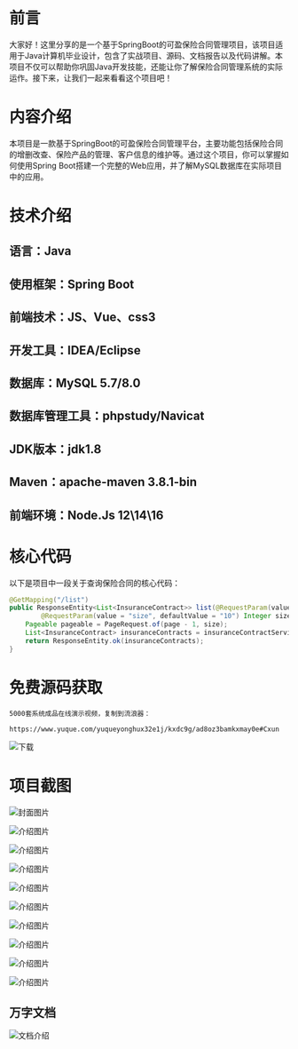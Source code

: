 # 前言

大家好！这里分享的是一个基于SpringBoot的可盈保险合同管理项目，该项目适用于Java计算机毕业设计，包含了实战项目、源码、文档报告以及代码讲解。本项目不仅可以帮助你巩固Java开发技能，还能让你了解保险合同管理系统的实际运作。接下来，让我们一起来看看这个项目吧！

# 内容介绍

本项目是一款基于SpringBoot的可盈保险合同管理平台，主要功能包括保险合同的增删改查、保险产品的管理、客户信息的维护等。通过这个项目，你可以掌握如何使用Spring Boot搭建一个完整的Web应用，并了解MySQL数据库在实际项目中的应用。

# 技术介绍

## 语言：Java

## 使用框架：Spring Boot

## 前端技术：JS、Vue、css3

## 开发工具：IDEA/Eclipse

## 数据库：MySQL 5.7/8.0

## 数据库管理工具：phpstudy/Navicat

## JDK版本：jdk1.8

## Maven：apache-maven 3.8.1-bin

## 前端环境：Node.Js 12\14\16

# 核心代码

以下是项目中一段关于查询保险合同的核心代码：

```java
@GetMapping("/list")
public ResponseEntity<List<InsuranceContract>> list(@RequestParam(value = "page", defaultValue = "1") Integer page,
        @RequestParam(value = "size", defaultValue = "10") Integer size) {
    Pageable pageable = PageRequest.of(page - 1, size);
    List<InsuranceContract> insuranceContracts = insuranceContractService.findAll(pageable);
    return ResponseEntity.ok(insuranceContracts);
}
```

# 免费源码获取

```
5000套系统成品在线演示视频，复制到流浪器： 
```
```
https://www.yuque.com/yuqueyonghux32e1j/kxdc9g/ad8oz3bamkxmay0e#Cxun
```
![下载](https://img12.360buyimg.com/ddimg/jfs/t1/339687/11/1349/28408/68ad865fF412d7877/adaa650483a100f2.jpg)

# 项目截图

![封面图片](https://img13.360buyimg.com/ddimg/jfs/t1/295395/1/14244/105440/689dadbaF0dc9c347/bf01df5ec60054e5.jpg)

![介绍图片](https://img13.360buyimg.com/ddimg/jfs/t1/308478/4/26029/43590/689dad98F8f259148/4ed5ba5455517755.jpg)

![介绍图片](https://img13.360buyimg.com/ddimg/jfs/t1/288950/2/21760/56492/689dad98F69156f06/f98965d38bad825c.jpg)

![介绍图片](https://img10.360buyimg.com/ddimg/jfs/t1/308530/32/26099/27411/689dad99F3bed7413/e92f8c9450ff73f8.jpg)

![介绍图片](https://img10.360buyimg.com/ddimg/jfs/t1/293201/28/19369/90628/689dad99F92dc378e/ba616c55848d9aed.jpg)

![介绍图片](https://img13.360buyimg.com/ddimg/jfs/t1/323392/14/4523/51878/689dad9bFaa9056a5/70366f3f15a0c32c.jpg)

![介绍图片](https://img13.360buyimg.com/ddimg/jfs/t1/326271/39/4485/73055/689dad9bF03aa868a/493ccc68465b1bd4.jpg)

![介绍图片](https://img11.360buyimg.com/ddimg/jfs/t1/313794/7/26077/30806/689dad9cF8e1831e8/6e7f4e7aeb137968.jpg)

![介绍图片](https://img13.360buyimg.com/ddimg/jfs/t1/313130/35/25668/39796/689dad9cF196c50bf/5e37ebb07d143d50.jpg)

![介绍图片](https://img13.360buyimg.com/ddimg/jfs/t1/310008/40/25846/49084/689dad9dFfc4e1d6a/2e390bb531b1920d.jpg)


## 万字文档
![文档介绍](https://img14.360buyimg.com/ddimg/jfs/t1/338393/1/3576/156947/68b1ad0cF74dc525c/ff9cd6c574295685.jpg)
